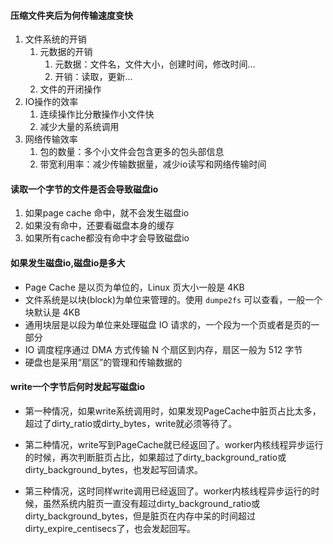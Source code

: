 #### 压缩文件夹后为何传输速度变快
1. 文件系统的开销
	1. 元数据的开销
		1. 元数据：文件名，文件大小，创建时间，修改时间...
		2. 开销：读取，更新...
	2. 文件的开闭操作
2. IO操作的效率
	1. 连续操作比分散操作小文件快
	2. 减少大量的系统调用
3. 网络传输效率
	1. 包的数量：多个小文件会包含更多的包头部信息
	2. 带宽利用率：减少传输数据量，减少io读写和网络传输时间


#### 读取一个字节的文件是否会导致磁盘io
1. 如果page cache 命中，就不会发生磁盘io
2. 如果没有命中，还要看磁盘本身的缓存
3. 如果所有cache都没有命中才会导致磁盘io

#### 如果发生磁盘io,磁盘io是多大
- Page Cache 是以页为单位的，Linux 页大小一般是 4KB
- 文件系统是以块(block)为单位来管理的。使用 `dumpe2fs` 可以查看，一般一个块默认是 4KB
- 通用块层是以段为单位来处理磁盘 IO 请求的，一个段为一个页或者是页的一部分
- IO 调度程序通过 DMA 方式传输 N 个扇区到内存，扇区一般为 512 字节
- 硬盘也是采用“扇区”的管理和传输数据的

#### write一个字节后何时发起写磁盘io
- 第一种情况，如果write系统调用时，如果发现PageCache中脏页占比太多，超过了dirty_ratio或dirty_bytes，write就必须等待了。
    
- 第二种情况，write写到PageCache就已经返回了。worker内核线程异步运行的时候，再次判断脏页占比，如果超过了dirty_background_ratio或dirty_background_bytes，也发起写回请求。
    
- 第三种情况，这时同样write调用已经返回了。worker内核线程异步运行的时候，虽然系统内脏页一直没有超过dirty_background_ratio或dirty_background_bytes，但是脏页在内存中呆的时间超过dirty_expire_centisecs了，也会发起回写。